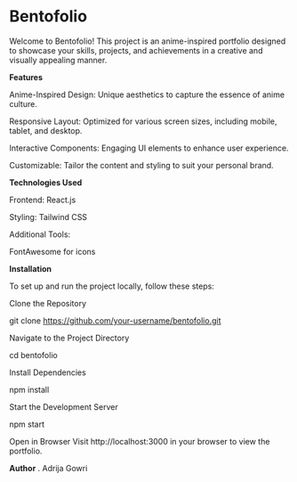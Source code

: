 # Bentofolio

Welcome to Bentofolio! This project is an anime-inspired portfolio designed to showcase your skills, projects, and achievements in a creative and visually appealing manner.

**Features**

Anime-Inspired Design: Unique aesthetics to capture the essence of anime culture.

Responsive Layout: Optimized for various screen sizes, including mobile, tablet, and desktop.

Interactive Components: Engaging UI elements to enhance user experience.

Customizable: Tailor the content and styling to suit your personal brand.

**Technologies Used**

Frontend: React.js

Styling: Tailwind CSS

Additional Tools:

FontAwesome for icons


**Installation**

To set up and run the project locally, follow these steps:

Clone the Repository

git clone https://github.com/your-username/bentofolio.git

Navigate to the Project Directory

cd bentofolio

Install Dependencies

npm install

Start the Development Server

npm start

Open in Browser
Visit http://localhost:3000 in your browser to view the portfolio.

**Author**
. Adrija Gowri
